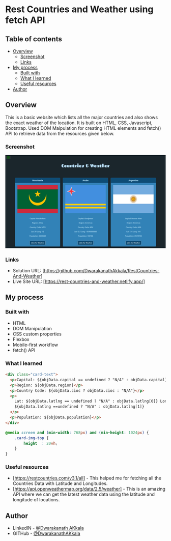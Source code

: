 # Rest Countries and Weather using fetch API

## Table of contents

- [Overview](#overview)
  - [Screenshot](#screenshot)
  - [Links](#links)
- [My process](#my-process)
  - [Built with](#built-with)
  - [What I learned](#what-i-learned)
  - [Useful resources](#useful-resources)
- [Author](#author)

## Overview

This is a basic website which lists all the major countries and also shows the exact weather of the location. It is built on HTML, CSS, Javascript, Bootstrap. Used DOM Maipulation for creating HTML elements and fetch() API to retrieve data from the resources given below.

### Screenshot

![](./assets/screenshot/screenshot.jpeg)

### Links

- Solution URL: [https://github.com/DwarakanathAkkala/RestCountries-And-Weather]
- Live Site URL: [https://rest-countries-and-weather.netlify.app/]

## My process

### Built with

- HTML
- DOM Manipulation
- CSS custom properties
- Flexbox
- Mobile-first workflow
- fetch() API

### What I learned

```html
<div class="card-text">
  <p>Capital: ${objData.capital == undefined ? "N/A" : objData.capital}</p>
  <p>Region: ${objData.region}</p>
  <p>Country Code: ${objData.cioc ? objData.cioc : "N/A"}</p>
  <p>
    Lat: ${objData.latlng == undefined ? "N/A" : objData.latlng[0]} Long:
    ${objData.latlng ==undefined ? "N/A" : objData.latlng[1]}
  </p>
  <p>Population: ${objData.population}</p>
</div>
```

```CSS - Added Compatibilty for all types of devices
@media screen and (min-width: 768px) and (min-height: 1024px) {
    .card-img-top {
        height  : 20vh;
    }
}
```

### Useful resources

- [https://restcountries.com/v3.1/all] - This helped me for fetching all the Countries Data with Latitude and Longitudes.
- [https://api.openweathermap.org/data/2.5/weather] - This is an amazing API where we can get the latest weather data using the latitude and longitude of locations.

## Author

- LinkedIN - [@Dwarakanath AKkala](https://www.linkedin.com/in/dwarakanath-akkala-77a849136/)
- GITHub - [@DwarakanathAKkala](https://github.com/DwarakanathAkkala)
